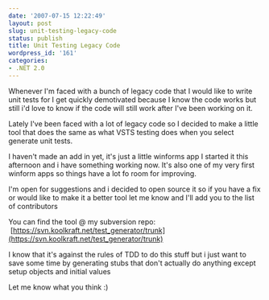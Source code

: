 ```yaml
---
date: '2007-07-15 12:22:49'
layout: post
slug: unit-testing-legacy-code
status: publish
title: Unit Testing Legacy Code
wordpress_id: '161'
categories:
- .NET 2.0
---
```


Whenever I'm faced with a bunch of legacy code that I would like to write unit tests for I get quickly demotivated because I know the code works but still i'd love to know if the code will still work after I've been working on it.

Lately I've been faced with a lot of legacy code so I decided to make a little tool that does the same as what VSTS testing does when you select generate unit tests.

I haven't made an add in yet, it's just a little winforms app I started it this afternoon and i have something working now. It's also one of my very first winform apps so things have a lot fo room for improving.

I'm open for suggestions and i decided to open source it so if you have a fix or would like to make it a better tool let me know and I'll add you to the list of contributors

You can find the tool @ my subversion repo:  [https://svn.koolkraft.net/test_generator/trunk](https://svn.koolkraft.net/test_generator/trunk)

I know that it's against the rules of TDD to do this stuff but i just want to save some time by generating stubs that don't actually do anything except setup objects and initial values

Let me know what you think :)
